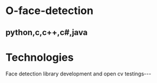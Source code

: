 # O-face-detection

## python,c,c++,c#,java 
# Technologies
Face detection library development and open cv testings---
